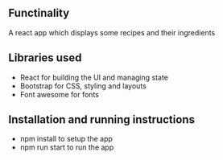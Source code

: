 ## Functinality
A react app which displays some recipes and their ingredients

## Libraries used
* React for building the UI and managing state
* Bootstrap for CSS, styling and layouts
* Font awesome for fonts

## Installation and running instructions
* npm install to setup the app
* npm run start to run the app
